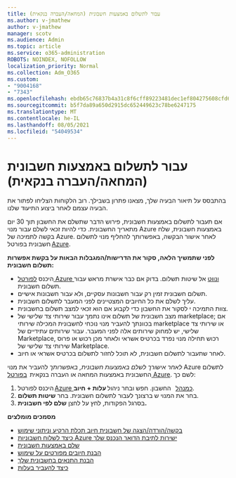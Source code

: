 ```yaml
---
title: עבור לתשלום באמצעות חשבונית (המחאה/העברה בנקאית)
ms.author: v-jmathew
author: v-jmathew
manager: scotv
ms.audience: Admin
ms.topic: article
ms.service: o365-administration
ROBOTS: NOINDEX, NOFOLLOW
localization_priority: Normal
ms.collection: Adm_O365
ms.custom:
- "9004168"
- "7343"
ms.openlocfilehash: ebdb65c76837b4a31c8f6cff89223481dec1ef804275608cfd60986a4f089204
ms.sourcegitcommit: b5f7da89a650d2915dc652449623c78be6247175
ms.translationtype: MT
ms.contentlocale: he-IL
ms.lasthandoff: 08/05/2021
ms.locfileid: "54049534"
---
```

# <a name="switch-to-pay-by-invoice-chequewire-transfer"></a>עבור לתשלום באמצעות חשבונית (המחאה/העברה בנקאית)

בהתבסס על תיאור הבעיה שלך, מצאנו פתרון בשבילך. רוב הלקוחות הצליחו לפתור את הבעיה עצמם לאחר ביצוע התיעוד שלנו.

אם תעבור לתשלום באמצעות חשבונית, פירוש הדבר שתשלם את החשבון תוך 30 יום מתאריך החשבונית. כדי להיות זכאי לשלם עבור מנוי Azure באמצעות חשבונית, שלח בקשה לתמיכה של Azure. לאחר אישור הבקשה, באפשרותך להחליף מנוי לתשלום חשבונית בפורטל [Azure](https://portal.azure.com/).

**לפני שתמשיך הלאה, סקור את הדרישות/המגבלות הבאות על בקשת אפשרות תשלום חשבונית:**

- היכנס [לפורטל Azure ונווט](https://portal.azure.com/) אל שיטות תשלום. בדוק אם כבר אישרת מראש עבור תשלום חשבונית.
- תשלום חשבונית זמין רק עבור חשבונות עסקיים, ולא עבור חשבונות אישיים.
- עליך לשלם את כל החיובים המצטיינים לפני המעבר לתשלום חשבונית.
- צוות התמיכה י לסקור את החשבון כדי לקבוע אם הוא זכאי למצב תשלום בחשבונית.
- מצב חשבונית של תשלום אינו נתמך עבור שירותי צד שלישי של marketplace; אם בכוונתך להעביר מנוי נוכחי לחשבונית המכילה שירותי marketplace או שירותי צד שלישי, יש למחוק שירותים אלה לפני המעבר. עבור שירותים עתידיים של Marketplace, רכוש תחילה מנוי נפרד בכרטיס אשראי ולאחר מכן רכוש או פרוס שירותי צד שלישי של Marketplace.
- לאחר שתעבור לתשלום חשבונית, לא תוכל לחזור לתשלום בכרטיס אשראי או חיוב.

*לאחר אישורך לשלם באמצעות חשבונית, באפשרותך* להעביר את מנוי Azure לתשלום החשבונית באמצעות המחאה או העברה בנקאית  [בפורטל Azure](https://portal.azure.com/).
לשם כך:

1. היכנס לפורטל [Azure כמנהל](https://portal.azure.com/)   החשבון. חפש ובחר ניהול **עלות + חיוב**.
2. בחר את המנוי ש ברצונך לעבור לתשלום חשבונית. בחר **שיטות תשלום**.
3. בסרגל הפקודות, לחץ על לחצן **שלם לפי חשבונית.**

**מסמכים מומלצים**

- [בקשה/הורדה/הצגה של חשבונית חיוב תכלת הרקיע וניתוני שימוש](https://docs.microsoft.com/azure/billing/billing-download-azure-invoice-daily-usage-date)
- [כיצד לשלוח חשבוניות Azure ישירות לתיבת הדואר הנכנס שלך](https://docs.microsoft.com/azure/billing/billing-download-azure-invoice-daily-usage-date)
- [שלם באמצעות חשבונית](https://docs.microsoft.com/azure/billing/billing-how-to-pay-by-invoice)
- [הבנת חיובים מפורטים על שימוש](https://docs.microsoft.com/azure/billing/billing-understand-your-bill)
- [הבנת התנאים בחשבונית שלך](https://docs.microsoft.com/azure/billing/billing-understand-your-invoice)
- [כיצד להעביר בעלות](https://docs.microsoft.com/azure/billing/billing-subscription-transfer)
